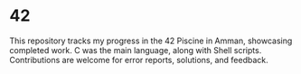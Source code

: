 # 42
This repository tracks my progress in the 42 Piscine in Amman, showcasing completed work. C was the main language, along with Shell scripts. Contributions are welcome for error reports, solutions, and feedback.

